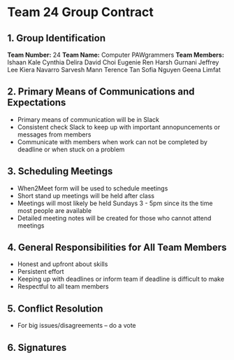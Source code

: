 # Team 24 Group Contract

## 1. Group Identification
**Team Number:** 24
**Team Name:** Computer PAWgrammers
**Team Members:**
Ishaan Kale
Cynthia Delira
David Choi
Eugenie Ren
Harsh Gurnani
Jeffrey Lee
Kiera Navarro
Sarvesh Mann
Terence Tan
Sofia Nguyen
Geena Limfat

## 2. Primary Means of Communications and Expectations
- Primary means of communication will be in Slack
- Consistent check Slack to keep up with important annopuncements or messages from members
- Communicate with members when work can not be completed by deadline or when stuck on a problem

## 3. Scheduling Meetings
- When2Meet form will be used to schedule meetings
- Short stand up meetings will be held after class
- Meetings will most likely be held Sundays 3 - 5pm since its the time most people are available
- Detailed meeting notes will be created for those who cannot attend meetings

## 4. General Responsibilities for All Team Members
- Honest and upfront about skills
- Persistent effort
- Keeping up with deadlines or inform team if deadline is difficult to make
- Respectful to all team members

## 5. Conflict Resolution
- For big issues/disagreements – do a vote

## 6. Signatures




